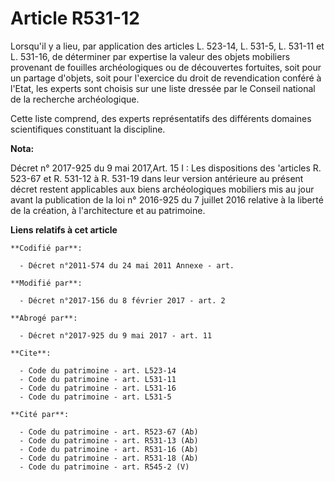 # Article R531-12

Lorsqu'il y a lieu, par application des articles L. 523-14, L. 531-5, 
L. 531-11 et L. 531-16, de déterminer par expertise la valeur des objets mobiliers provenant de fouilles archéologiques ou de
découvertes fortuites, soit pour un partage d'objets, soit pour l'exercice du droit de revendication conféré à l'Etat, les
experts sont choisis sur une liste dressée par le Conseil national de la recherche archéologique. 

Cette liste comprend, des experts représentatifs des différents domaines scientifiques constituant la discipline.

**Nota:**

Décret n° 2017-925 du 9 mai 2017,Art. 15 I : Les dispositions des 'articles R. 523-67 et R. 531-12 à R. 531-19 dans leur
version antérieure au présent décret restent applicables aux biens archéologiques mobiliers mis au jour avant la publication
de la loi n° 2016-925 du 7 juillet 2016 relative à la liberté de la création, à l'architecture et au patrimoine.

**Liens relatifs à cet article**

	**Codifié par**:

	  - Décret n°2011-574 du 24 mai 2011 Annexe - art.

	**Modifié par**:

	  - Décret n°2017-156 du 8 février 2017 - art. 2

	**Abrogé par**:

	  - Décret n°2017-925 du 9 mai 2017 - art. 11

	**Cite**:

	  - Code du patrimoine - art. L523-14
	  - Code du patrimoine - art. L531-11
	  - Code du patrimoine - art. L531-16
	  - Code du patrimoine - art. L531-5

	**Cité par**:

	  - Code du patrimoine - art. R523-67 (Ab)
	  - Code du patrimoine - art. R531-13 (Ab)
	  - Code du patrimoine - art. R531-16 (Ab)
	  - Code du patrimoine - art. R531-18 (Ab)
	  - Code du patrimoine - art. R545-2 (V)
